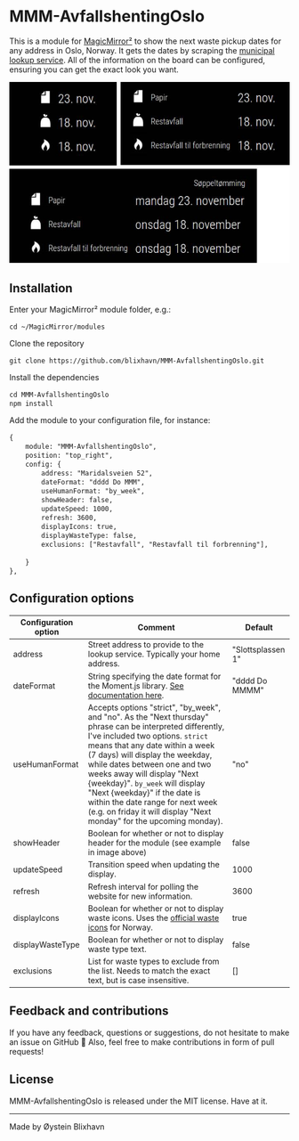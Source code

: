 # MMM-AvfallshentingOslo

This is a module for [MagicMirror²](https://magicmirror.builders/) to show the next waste pickup dates for any address in Oslo, Norway. It gets the dates by scraping the [municipal lookup service](https://www.oslo.kommune.no/avfall-og-gjenvinning/avfallshenting/). All of the information on the board can be configured, ensuring you can get the exact look you want.


<img src="./img/examples.jpg">

## Installation

Enter your MagicMirror² module folder, e.g.:

    cd ~/MagicMirror/modules

Clone the repository

    git clone https://github.com/blixhavn/MMM-AvfallshentingOslo.git

Install the dependencies

    cd MMM-AvfallshentingOslo
    npm install

Add the module to your configuration file, for instance:

    {
        module: "MMM-AvfallshentingOslo",
        position: "top_right",
        config: {
            address: "Maridalsveien 52",
            dateFormat: "dddd Do MMM",
            useHumanFormat: "by_week",
            showHeader: false,
            updateSpeed: 1000,
            refresh: 3600,
            displayIcons: true,
            displayWasteType: false,
            exclusions: ["Restavfall", "Restavfall til forbrenning"],

        }
    },

## Configuration options


| Configuration option | Comment                                                                                                                                                                                                    | Default                       |
| -------------------- | ---------------------------------------------------------------------------------------------------------------------------------------------------------------------------------------------------------- | ----------------------------- |
| address       | Street address to provide to the lookup service. Typically your home address.                                                                                   | "Slottsplassen 1"                         |
| dateFormat     | String specifying the date format for the Moment.js library. [See documentation here](https://momentjscom.readthedocs.io/en/latest/moment/04-displaying/01-format/).                                                  | "dddd Do MMMM" |
| useHumanFormat     | Accepts options "strict", "by_week", and "no". As the "Next thursday" phrase can be interpreted differently, I've included two options. `strict` means that any date within a week (7 days) will display the weekday, while dates between one and two weeks away will display "Next {weekday}". `by_week` will display "Next {weekday}" if the date is within the date range for next week (e.g. on friday it will display "Next monday" for the upcoming monday). |"no"                            |
| showHeader     | Boolean for whether or not to display header for the module (see example in image above) | false                            |
| updateSpeed                 | Transition speed when updating the display.                                                                                                                                                                                 | 1000                      |
| refresh        | Refresh interval for polling the website for new information.                                                                                                                      | 3600                             |
| displayIcons          | Boolean for whether or not to display waste icons. Uses the [official waste icons](https://sortere.no/avfallssymboler) for Norway.                                                                                                                          | true                             |
| displayWasteType          | Boolean for whether or not to display waste type text.                                                                                                             | false                             |
| exclusions          | List for waste types to exclude from the list. Needs to match the exact text, but is case insensitive.                                                                                                            | []                             |


## Feedback and contributions
If you have any feedback, questions or suggestions, do not hesitate to make an issue on GitHub 🙂 Also, feel free to make contributions in form of pull requests!


## License 
MMM-AvfallshentingOslo is released under the MIT license. Have at it.

-----
Made by Øystein Blixhavn